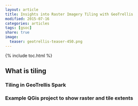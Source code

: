 ```yaml
---
layout: article
title: Insights into Raster Imagery Tiling with GeoTrellis
modified: 2015-07-16
categories: articles
tags: [gsoc]
share: true
image:
  teaser: geotrellis-teaser-450.png
---
```


{% include toc.html %}

## What is tiling

### Tiling in GeoTrellis Spark

### Example QGis project to show raster and tile extents